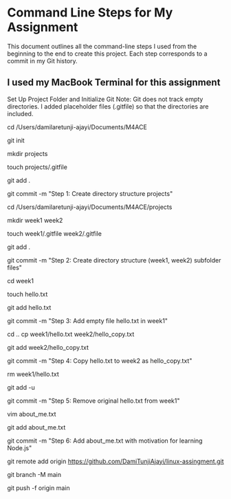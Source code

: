 # Command Line Steps for My Assignment

This document outlines all the command-line steps I used from the beginning to the end to create this project. 
Each step corresponds to a commit in my Git history.

## I used my MacBook Terminal for this assignment
Set Up Project Folder and Initialize Git 
Note: Git does not track empty directories. 
I added placeholder files (.gitfile) so that the directories are included.

cd /Users/damilaretunji-ajayi/Documents/M4ACE

git init

mkdir projects

touch projects/.gitfile

git add .

git commit -m "Step 1: Create directory structure projects"

cd /Users/damilaretunji-ajayi/Documents/M4ACE/projects

mkdir week1 week2

touch week1/.gitfile week2/.gitfile

git add .

git commit -m "Step 2: Create directory structure (week1, week2) subfolder files"

cd week1

touch hello.txt

git add hello.txt

git commit -m "Step 3: Add empty file hello.txt in week1"

cd ..
cp week1/hello.txt week2/hello_copy.txt

git add week2/hello_copy.txt

git commit -m "Step 4: Copy hello.txt to week2 as hello_copy.txt"

rm week1/hello.txt

git add -u

git commit -m "Step 5: Remove original hello.txt from week1"

vim about_me.txt

git add about_me.txt

git commit -m "Step 6: Add about_me.txt with motivation for learning Node.js"

git remote add origin https://github.com/DamiTunjiAjayi/linux-assingment.git

git branch -M main

git push -f origin main
